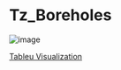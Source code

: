 # Tz_Boreholes

![image](https://github.com/user-attachments/assets/a68f7cf9-2cdc-45ed-86e5-b109ef0e7302)

[Tableu Visualization](https://public.tableau.com/views/Waterboreholes_Tz/Sheet1?:language=en-US&publish=yes&:sid=&:redirect=auth&:display_count=n&:origin=viz_share_link)
